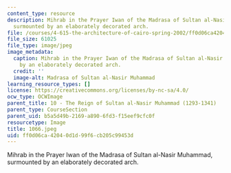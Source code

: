 ```yaml
---
content_type: resource
description: Mihrab in the Prayer Iwan of the Madrasa of Sultan al-Nasir Muhammad,
  surmounted by an elaborately decorated arch.
file: /courses/4-615-the-architecture-of-cairo-spring-2002/ff0d06ca42040d1d99f6cb205c99453d_1066.jpeg
file_size: 61025
file_type: image/jpeg
image_metadata:
  caption: Mihrab in the Prayer Iwan of the Madrasa of Sultan al-Nasir Muhammad, surmounted
    by an elaborately decorated arch.
  credit: ''
  image-alt: Madrasa of Sultan al-Nasir Muhammad
learning_resource_types: []
license: https://creativecommons.org/licenses/by-nc-sa/4.0/
ocw_type: OCWImage
parent_title: 10 - The Reign of Sultan al-Nasir Muhammad (1293-1341)
parent_type: CourseSection
parent_uid: b5a5d49b-2169-a890-6fd3-f15eef9cfc0f
resourcetype: Image
title: 1066.jpeg
uid: ff0d06ca-4204-0d1d-99f6-cb205c99453d
---
```

Mihrab in the Prayer Iwan of the Madrasa of Sultan al-Nasir Muhammad, surmounted by an elaborately decorated arch.